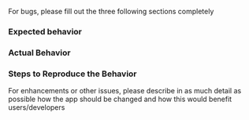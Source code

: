 For bugs, please fill out the three following sections completely

### Expected behavior

### Actual Behavior

### Steps to Reproduce the Behavior

For enhancements or other issues, please describe in as much detail as
possible how the app should be changed and how this would benefit
users/developers
